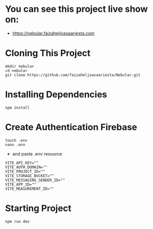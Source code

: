 # You can see this project live show on:

- https://nebular.faizaheljoasaariesta.com

# Cloning This Project

```
mkdir nebular
cd nebular
git clone https://github.com/faizaheljoasaariesta/Nebular.git
```

# Installing Dependencies

```
npm install
```

# Create Authentication Firebase

```
touch .env
nano .env
```

- and paste .env resource

```
VITE_API_KEY=""
VITE_AUTH_DOMAIN=""
VITE_PROJECT_ID=""
VITE_STORAGE_BUCKET=""
VITE_MESSAGING_SENDER_ID=""
VITE_APP_ID=""
VITE_MEASUREMENT_ID=""
```

# Starting Project

```
npm run dev
```